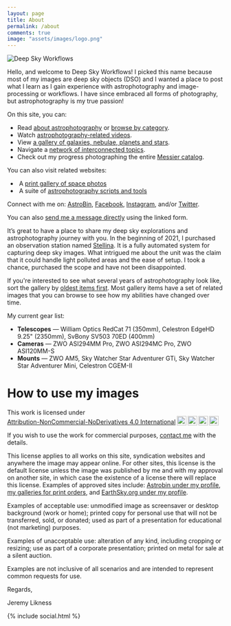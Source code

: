 ```yaml
---
layout: page
title: About
permalink: /about
comments: true
image: "assets/images/logo.png"
---
```


<div><img src="{{site.baseurl}}/assets/images/logo.png" class="aboutlogo" title="Deep Sky Workflows"/></div>
<p>Hello, and welcome to Deep Sky Workflows! I picked this name because most of my images are deep sky objects (DSO) and I wanted a place to post what I learn as I gain experience with astrophotography and image-processing or workflows. I have since embraced all forms of photography, but astrophotography is my true passion!</p>
<p>On this site, you can:</p>
<ul>
    <li>Read <a href="{{site.baseurl}}/index.html" title="Deep Sky Workflows Blog">about astrophotography</a> or <a href="{{site.baseurl}}/categories">browse by category</a>.</li>
    <li>Watch <a href="{{site.baseurl}}/videos" title="Astrophotography videos">astrophotography-related videos</a>.</li>
    <li>View <a href="{{site.baseurl}}/gallery" title="Space pictures">a gallery of galaxies, nebulae, planets and stars</a>.</li>
    <li>Navigate a <a href="{{site.baseurl}}/tags">network of interconnected topics</a>.</li>
    <li>Check out my progress photographing the entire <a href="{{site.baseurl}}/messier" title="Messier catalog">Messier catalog</a>.</li>
</ul>
<p>You can also visit related websites:</p>
<ul>
    <li><i class="fa fa-print"></i>&nbsp;A <a href="https://deepskyworkflows.shootproof.com/" title="Space prints">print gallery of space photos</a></li>
    <li><i class="fab fa-github"></i>&nbsp;A suite of <a href="https://github.com/DeepSkyWorkflows" target="_blank">astrophotography scripts and tools</a></li>
</ul>
<p>Connect with me on: <i class="fa fa-image"></i><a href="https://www.astrobin.com/users/DeepSkyWorkflows/" title="Deep Sky Workflows on AstroBin">AstroBin</a>, <i class="fab fa-facebook"></i><a href="https://facebook.com/DeepSkyWorkflows" title="Deep Sky Workflows on Facebook">Facebook</a>, <i class="fab fa-instagram"></i><a href="https://instagram.com/DeepSkyWorkflows" title="Deep Sky Workflows on Instagram">Instagram</a>, and/or <i class="fab fa-twitter"></i><a href="https://twitter.com/DeepSkyWorkflow" title="@DeepSkyWorkflow on Twitter">Twitter</a>.</p>
<p>You can also <a href="{{ site.galleryhome }}/contact" alt="Send me a message directly." title="Send me a message directly.">send me a message directly</a> using the linked form.    
<p>It’s great to have a place to share my deep sky explorations and astrophotography journey with you. In the beginning of 2021, I purchased an observation station named <a href="https://amzn.to/3CBbsds" target="_blank">Stellina</a>. It is a fully automated system for capturing deep sky images. What intrigued me about the unit was the claim that it could handle light polluted areas and the ease of setup. I took a chance, purchased the scope and have not been disappointed.</p>
<p>If you're interested to see what several years of astrophotography look like, sort the gallery by <a href="/gallery?sortBy=lastCapture&sortAscending=true">oldest items first</a>. Most gallery items have a set of related images that you can browse to see how my abilities have changed over time. </p>
<p>My current gear list:</p>
<ul>
    <li><strong>Telescopes</strong> &mdash; William Optics RedCat 71 (350mm), Celestron EdgeHD 9.25" (2350mm), SvBony SV503 70ED (400mm)</li>
    <li><strong>Cameras</strong> &mdash; ZWO ASI294MM Pro, ZWO ASI294MC Pro, ZWO ASI120MM-S</li>
    <li><strong>Mounts</strong> &mdash; ZWO AM5, Sky Watcher Star Adventurer GTi, Sky Watcher Star Adventurer Mini, Celestron CGEM-II</li>
</ul>
<a name="license"></a>
<h1>How to use my images</h1>
<p xmlns:cc="http://creativecommons.org/ns#" >This work is licensed under <a href="http://creativecommons.org/licenses/by-nc-nd/4.0/?ref=chooser-v1" target="_blank" rel="license noopener noreferrer" style="display:inline-block;">Attribution-NonCommercial-NoDerivatives 4.0 International<img style="height:22px!important;margin-left:3px;vertical-align:text-bottom;" src="https://mirrors.creativecommons.org/presskit/icons/cc.svg?ref=chooser-v1"><img style="height:22px!important;margin-left:3px;vertical-align:text-bottom;" src="https://mirrors.creativecommons.org/presskit/icons/by.svg?ref=chooser-v1"><img style="height:22px!important;margin-left:3px;vertical-align:text-bottom;" src="https://mirrors.creativecommons.org/presskit/icons/nc.svg?ref=chooser-v1"><img style="height:22px!important;margin-left:3px;vertical-align:text-bottom;" src="https://mirrors.creativecommons.org/presskit/icons/nd.svg?ref=chooser-v1"></a></p>
<p>If you wish to use the work for commercial purposes, <a href="{{ site.galleryhome }}/contact" alt="Send me a message directly." title="Send me a message directly.">contact me</a> with the details.</p>
<p>This license applies to all works on this site, syndication websites and anywhere the image may appear online. For other sites, this license is the default license unless the image was published <emphasis>by me and with my approval</emphasis> on another site, in which case the existence of a license there will replace this license. Examples of approved sites include: <a href="https://www.astrobin.com/users/DeepSkyWorkflows/" target="_blank">Astrobin under my profile</a>, <a href="https://deepskyworkflows.shootproof.com/" target="_blank">my galleries for print orders</a>, and <a href="https://earthsky.org/earthsky-community-photos/?filter_1_3=Jeremy&filter_1_6=Likness&mode=all" target="_blank">EarthSky.org under my profile</a>.
<p>Examples of acceptable use: unmodified image as screensaver or desktop background (work or home); printed copy for personal use that will not be transferred, sold, or donated; used as part of a presentation for educational (not marketing) purposes.</p>
<p>Examples of unacceptable use: alteration of any kind, including cropping or resizing; use as part of a corporate presentation; printed on metal for sale at a silent auction.</p>
<p>Examples are not inclusive of all scenarios and are intended to represent common requests for use.</p>
<p>Regards,</p>
<p>Jeremy Likness</p>
<p>{% include social.html %}</p>
